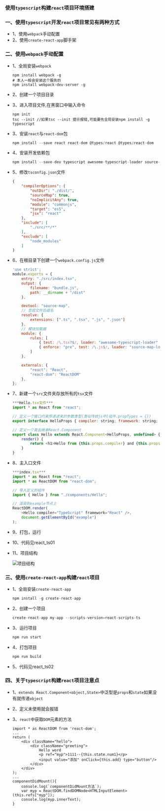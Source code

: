 ### 使用`typescript`构建`react`项目环境搭建

### 一、使用`typescript`开发`react`项目常见有两种方式
* 1、使用`webpack`手动配置
* 2、使用`create-react-app`脚手架

### 二、使用`webpack`手动配置
* 1、全局安装`webpack`

    ```
    npm install webpack -g
    # 本人一般会安装这个服务的
    npm install webpack-dev-server -g
    ```
    
* 2、创建一个项目目录
* 3、进入项目文件,在黑窗口中输入命令

    ```
    npm init
    tsc --init //如果tsc --init 提示报错,可能要先全局安装npm install -g typescript
    ```
* 3、安装`react`与`react-dom`包
    ```javascript
    npm install --save react react-dom @types/react @types/react-dom
    ```
    
* 4、安装开发依赖包

    ```javascript
    npm install --save-dev typescript awesome-typescript-loader source-map-loader
    ```

* 5、修改`tsconfig.json`文件
    
    ```json
    {
        "compilerOptions": {
            "outDir": "./dist/",
            "sourceMap": true,
            "noImplicitAny": true,
            "module": "commonjs",
            "target": "es5",
            "jsx": "react"
        },
        "include": [
            "./src/**/*"
        ],
        "exclude": [
            "node_modules"
        ]
    }
    ```
    
* 6、在根目录下创建一个`webpack.config.js`文件

    ```javascript
    'use strict';
    module.exports = {
        entry: "./src/index.tsx",
        output: {
            filename: "bundle.js",
            path: __dirname + "/dist"
        },
    
        devtool: "source-map",
        // 忽视文件后缀名  
        resolve: {
            extensions: [".ts", ".tsx", ".js", ".json"]
        },
        // 模块加载器
        module: {
            rules: [
                { test: /\.tsx?$/, loader: "awesome-typescript-loader" },
                { enforce: "pre", test: /\.js$/, loader: "source-map-loader" }
            ]
        },
    
        externals: {
            "react": "React",
            "react-dom": "ReactDOM"
        },
    };
    ```
    
* 7、新建一个`src`文件夹存放所有的`tsx`文件

    ```javascript
    ***Hello.tsx文件***
    import * as React from "react";
    
    // 定义一个接口约束传递进来的参数类型(类似传统js中[组件.propTypes = {})
    export interface HelloProps { compiler: string; framework: string; }
    
    // 定义一个类去继承React.Component
    export class Hello extends React.Component<HelloProps, undefined> {
        render() {
            return <h1>Hello from {this.props.compiler} and {this.props.framework}!</h1>;
        }
    }
    ```
    
* 8、主入口文件

    ```javascript
    ***index.tsx***
    import * as React from "react";
    import * as ReactDOM from "react-dom";
    
    // 导入定义的组件  
    import { Hello } from "./components/Hello";
    
    // 渲染到example节点上
    ReactDOM.render(
        <Hello compiler="TypeScript" framework="React" />,
        document.getElementById("example")
    );
    ```
    
* 9、打包，运行
* 10、代码见react_ts01
* 11、项目结构

    ![项目结构](http://img.blog.csdn.net/20170729125823431?watermark/2/text/aHR0cDovL2Jsb2cuY3Nkbi5uZXQva3VhbmdzaHAxMjg=/font/5a6L5L2T/fontsize/400/fill/I0JBQkFCMA==/dissolve/70/gravity/SouthEast "")

### 三、使用`create-react-app`构建`react`项目

* 1、全局安装`create-react-app`

    ```javascript
    npm install -g create-react-app
    ```
    
* 2、创建一个项目

    ```javascript
    create-react-app my-app --scripts-version=react-scripts-ts
    ```
    
* 3、运行项目

    ```javascript
    npm run start
    ```
    
* 4、打包项目

    ```javascript
    npm run build
    ```
    
* 5、代码见react_ts02


### 四、关于`typescript`构建`react`项目注意点
* 1、`extends React.Component<object,State>`中泛型是`props`和`state`如果没有就传递`object`
* 2、定义未使用就会报错
* 3、`react`中获取`DOM`元素的方法

    ```
    import * as ReactDOM from 'react-dom';
    ...
    return (
        <div className="hello">
            <div className="greeting">
                Hello word
                <p ref="myp">1111--{this.state.num1}</p>
                <input value="添加" onClick={this.add} type="button"/>
            </div>
        </div>
    );
    ...
    componentDidMount(){
        console.log(`componentDidMount方法`);
        var myp = ReactDOM.findDOMNode<HTMLInputElement>(this.refs["myp"]);
        console.log(myp.innerText);
    }
    ```